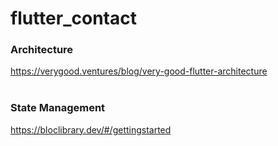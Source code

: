 # flutter_contact

### Architecture <br>
https://verygood.ventures/blog/very-good-flutter-architecture <br>
<br>
### State Management
https://bloclibrary.dev/#/gettingstarted <br>
